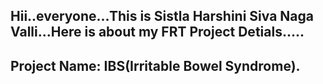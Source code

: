 ## Hii..everyone...This is Sistla Harshini Siva Naga Valli...Here is about my FRT Project Detials.....
## Project Name: IBS(Irritable Bowel Syndrome).
##
